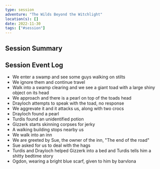 ```yaml
---
type: session
adventure: "The Wilds Beyond the Witchlight"
location(s): []
date: 2022-11-30
tags: ["#session"]
---
```


## Session Summary

## Session Event Log

- We enter a swamp and see some guys walking on stilts
- We ignore them and continue travel
- Walk into a swamp clearing and we see a giant toad with a large shiny object on its head
- We approach and there is a pearl on top of the toads head
- Drayloch attempts to speak with the toad, no response
- We aggrevate it and it attacks us, along with two crocs
- Drayloch found a pearl
- Turdis found an unidentified potion
- Gizzerk starts skinning corpses for jerky
- A walking building stops nearby us
- We walk into an inn
- We are greeted by Sue, the owner of the inn, "The end of the road"
- Sue asked for us to deal with the hags
- Turdis and Drayloch helped Gizzerk into a bed and Turdis tells him a shitty bedtime story
- Ogdon, wearing a bright blue scarf, given to him by barvlona